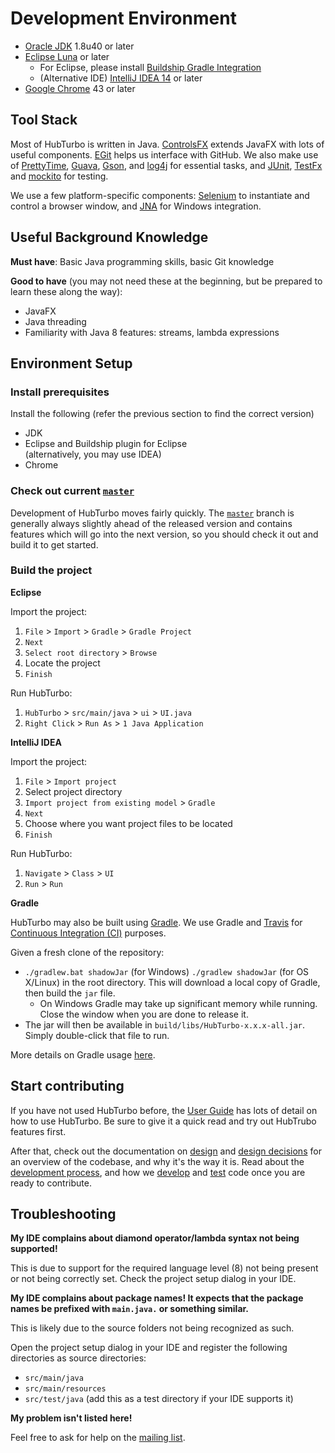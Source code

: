 # Development Environment

- [Oracle JDK](http://www.oracle.com/technetwork/java/javase/downloads/index.html) 1.8u40 or later
- [Eclipse Luna](https://www.eclipse.org/downloads/) or later
    - For Eclipse, please install [Buildship Gradle Integration](http://marketplace.eclipse.org/content/buildship-gradle-integration)
    - (Alternative IDE) [IntelliJ IDEA 14](https://www.jetbrains.com/idea/) or later
- [Google Chrome](http://www.google.com/chrome/) 43 or later

## Tool Stack

Most of HubTurbo is written in Java. [ControlsFX](http://fxexperience.com/controlsfx/) extends JavaFX with lots of useful components. [EGit](https://github.com/eclipse/egit-github) helps us interface with GitHub. We also make use of [PrettyTime](https://github.com/ocpsoft/prettytime/), [Guava](https://github.com/google/guava), [Gson](https://github.com/google/gson), and [log4j](http://logging.apache.org/log4j/2.x/) for essential tasks, and [JUnit](http://junit.org/), [TestFx](https://github.com/TestFX/TestFX) and [mockito](http://mockito.org) for testing.

We use a few platform-specific components: [Selenium](http://www.seleniumhq.org/) to instantiate and control a browser window, and [JNA](https://github.com/twall/jna) for Windows integration.

## Useful Background Knowledge

**Must have**: Basic Java programming skills, basic Git knowledge

**Good to have** (you may not need these at the beginning, but be prepared to learn these along the way):

- JavaFX
- Java threading
- Familiarity with Java 8 features: streams, lambda expressions

## Environment Setup

### Install prerequisites
Install the following (refer the previous section to find the correct version)
- JDK
- Eclipse and Buildship plugin for Eclipse <br> (alternatively, you may use IDEA)
- Chrome

### Check out current [`master`](https://github.com/HubTurbo/HubTurbo)

Development of HubTurbo moves fairly quickly. The [`master`](https://github.com/HubTurbo/HubTurbo) branch is generally always slightly ahead of the released version and contains features which will go into the next version, so you should check it out and build it to get started.

### Build the project

**Eclipse**

Import the project:

1. `File` > `Import` > `Gradle` > `Gradle Project`
2. `Next`
3. `Select root directory` > `Browse`
4. Locate the project
5. `Finish`

Run HubTurbo:

1. `HubTurbo` > `src/main/java` > `ui` > `UI.java`
2. `Right Click` > `Run As` > `1 Java Application`

**IntelliJ IDEA**

Import the project:

1. `File` > `Import project`
1. Select project directory
1. `Import project from existing model` > `Gradle`
1. `Next`
1. Choose where you want project files to be located
1. `Finish`

Run HubTurbo:

1. `Navigate` > `Class` > `UI`
1. `Run` > `Run`

**Gradle**

HubTurbo may also be built using [Gradle](https://gradle.org/). We use Gradle and [Travis](https://travis-ci.org/) for [Continuous Integration (CI)](http://www.thoughtworks.com/continuous-integration) purposes.

Given a fresh clone of the repository:

- `./gradlew.bat shadowJar` (for Windows) `./gradlew shadowJar` (for OS X/Linux) in the root directory. This will download a local copy of Gradle, then build the `jar` file.
    - On Windows Gradle may take up significant memory while running. Close the window when you are done to release it.
- The jar will then be available in `build/libs/HubTurbo-x.x.x-all.jar`. Simply double-click that file to run.

More details on Gradle usage [here](workflow.md).

## Start contributing

If you have not used HubTurbo before, the [User Guide](userGuide.md) has lots of detail on how to use HubTurbo. Be sure to give it a quick read and try out HubTrubo features first.

After that, check out the documentation on [design](design.md) and [design decisions](designDecisionsAndGuidelines.md) 
for an overview of the codebase, and why it's the way it is. Read about the [development process](process.md), and how we [develop](workflow.md) and [test](testing.md) code once you are ready to contribute.

## Troubleshooting

**My IDE complains about diamond operator/lambda syntax not being supported!**

This is due to support for the required language level (8) not being present or not being correctly set. Check the project setup dialog in your IDE.

**My IDE complains about package names! It expects that the package names be prefixed with `main.java.` or something similar.**

This is likely due to the source folders not being recognized as such.

Open the project setup dialog in your IDE and register the following directories as source directories:

- `src/main/java`
- `src/main/resources`
- `src/test/java` (add this as a test directory if your IDE supports it)

**My problem isn't listed here!**

Feel free to ask for help on the [mailing list](https://groups.google.com/forum/#!forum/hubturbo-contributors).